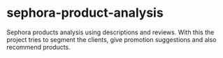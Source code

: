 # sephora-product-analysis
Sephora products analysis using descriptions and reviews. With this the project tries to segment the clients, give promotion suggestions and also recommend products.
